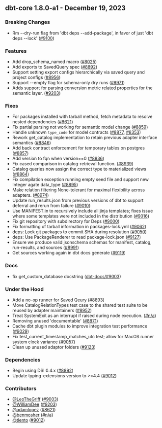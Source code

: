 ## dbt-core 1.8.0-a1 - December 19, 2023

### Breaking Changes

- Rm --dry-run flag from 'dbt deps --add-package', in favor of just 'dbt deps --lock' ([#9100](https://github.com/dbt-labs/dbt-core/issues/9100))

### Features

- Add drop_schema_named macro ([#8025](https://github.com/dbt-labs/dbt-core/issues/8025))
- Add exports to SavedQuery spec ([#8892](https://github.com/dbt-labs/dbt-core/issues/8892))
- Support setting export configs hierarchically via saved query and project configs ([#8956](https://github.com/dbt-labs/dbt-core/issues/8956))
- Support --empty flag for schema-only dry runs ([#8971](https://github.com/dbt-labs/dbt-core/issues/8971))
- Adds support for parsing conversion metric related properties for the semantic layer. ([#9203](https://github.com/dbt-labs/dbt-core/issues/9203))

### Fixes

- For packages installed with tarball method, fetch metadata to resolve nested dependencies ([#8621](https://github.com/dbt-labs/dbt-core/issues/8621))
- Fix partial parsing not working for semantic model change ([#8859](https://github.com/dbt-labs/dbt-core/issues/8859))
- Handle unknown `type_code` for model contracts ([#8877](https://github.com/dbt-labs/dbt-core/issues/8877), [#8353](https://github.com/dbt-labs/dbt-core/issues/8353))
- Rework get_catalog implementation to retain previous adapter interface semantics ([#8846](https://github.com/dbt-labs/dbt-core/issues/8846))
- Add back contract enforcement for temporary tables on postgres ([#8857](https://github.com/dbt-labs/dbt-core/issues/8857))
- Add version to fqn when version==0 ([#8836](https://github.com/dbt-labs/dbt-core/issues/8836))
- Fix cased comparison in catalog-retrieval function. ([#8939](https://github.com/dbt-labs/dbt-core/issues/8939))
- Catalog queries now assign the correct type to materialized views ([#8864](https://github.com/dbt-labs/dbt-core/issues/8864))
- Fix compilation exception running empty seed file and support new Integer agate data_type ([#8895](https://github.com/dbt-labs/dbt-core/issues/8895))
- Make relation filtering None-tolerant for maximal flexibility across adapters. ([#8974](https://github.com/dbt-labs/dbt-core/issues/8974))
- Update run_results.json from previous versions of dbt to support deferral and rerun from failure ([#9010](https://github.com/dbt-labs/dbt-core/issues/9010))
- Use MANIFEST.in to recursively include all jinja templates; fixes issue where some templates were not included in the distribution ([#9016](https://github.com/dbt-labs/dbt-core/issues/9016))
- Fix git repository with subdirectory for Deps ([#9000](https://github.com/dbt-labs/dbt-core/issues/9000))
- Fix formatting of tarball information in packages-lock.yml ([#9062](https://github.com/dbt-labs/dbt-core/issues/9062))
- deps: Lock git packages to commit SHA during resolution ([#9050](https://github.com/dbt-labs/dbt-core/issues/9050))
- deps: Use PackageRenderer to read package-lock.json ([#9127](https://github.com/dbt-labs/dbt-core/issues/9127))
- Ensure we produce valid jsonschema schemas for manifest, catalog, run-results, and sources ([#8991](https://github.com/dbt-labs/dbt-core/issues/8991))
- Get sources working again in dbt docs generate ([#9119](https://github.com/dbt-labs/dbt-core/issues/9119))

### Docs

- fix get_custom_database docstring ([dbt-docs/#9003](https://github.com/dbt-labs/dbt-docs/issues/9003))

### Under the Hood

- Add a no-op runner for Saved Qeury ([#8893](https://github.com/dbt-labs/dbt-core/issues/8893))
- Move CatalogRelationTypes test case to the shared test suite to be reused by adapter maintainers ([#8952](https://github.com/dbt-labs/dbt-core/issues/8952))
- Treat SystemExit as an interrupt if raised during node execution. ([#n/a](https://github.com/dbt-labs/dbt-core/issues/n/a))
- Removing unused 'documentable' ([#8871](https://github.com/dbt-labs/dbt-core/issues/8871))
- Cache dbt plugin modules to improve integration test performance ([#9029](https://github.com/dbt-labs/dbt-core/issues/9029))
- Fix test_current_timestamp_matches_utc test; allow for MacOS runner system clock variance ([#9057](https://github.com/dbt-labs/dbt-core/issues/9057))
- Clean up unused adaptor folders ([#9123](https://github.com/dbt-labs/dbt-core/issues/9123))

### Dependencies

- Begin using DSI 0.4.x ([#8892](https://github.com/dbt-labs/dbt-core/pull/8892))
- Update typing-extensions version to >=4.4 ([#9012](https://github.com/dbt-labs/dbt-core/pull/9012))

### Contributors
- [@LeoTheGriff](https://github.com/LeoTheGriff) ([#9003](https://github.com/dbt-labs/dbt-core/issues/9003))
- [@WilliamDee](https://github.com/WilliamDee) ([#9203](https://github.com/dbt-labs/dbt-core/issues/9203))
- [@adamlopez](https://github.com/adamlopez) ([#8621](https://github.com/dbt-labs/dbt-core/issues/8621))
- [@benmosher](https://github.com/benmosher) ([#n/a](https://github.com/dbt-labs/dbt-core/issues/n/a))
- [@tlento](https://github.com/tlento) ([#9012](https://github.com/dbt-labs/dbt-core/pull/9012))
